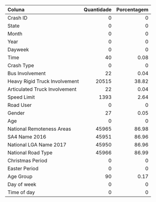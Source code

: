 | Coluna                        |   Quantidade |   Porcentagem |
|:------------------------------|-------------:|--------------:|
| Crash ID                      |            0 |          0    |
| State                         |            0 |          0    |
| Month                         |            0 |          0    |
| Year                          |            0 |          0    |
| Dayweek                       |            0 |          0    |
| Time                          |           40 |          0.08 |
| Crash Type                    |            0 |          0    |
| Bus Involvement               |           22 |          0.04 |
| Heavy Rigid Truck Involvement |        20515 |         38.82 |
| Articulated Truck Involvement |           22 |          0.04 |
| Speed Limit                   |         1393 |          2.64 |
| Road User                     |            0 |          0    |
| Gender                        |           27 |          0.05 |
| Age                           |            0 |          0    |
| National Remoteness Areas     |        45965 |         86.98 |
| SA4 Name 2016                 |        45951 |         86.96 |
| National LGA Name 2017        |        45950 |         86.96 |
| National Road Type            |        45966 |         86.99 |
| Christmas Period              |            0 |          0    |
| Easter Period                 |            0 |          0    |
| Age Group                     |           90 |          0.17 |
| Day of week                   |            0 |          0    |
| Time of day                   |            0 |          0    |